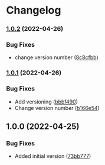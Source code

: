 # Changelog

### [1.0.2](https://github.com/aelegbede/testing-release-please/compare/workflow-v1.0.1...workflow-v1.0.2) (2022-04-26)


### Bug Fixes

* change version number ([8c8cfbb](https://github.com/aelegbede/testing-release-please/commit/8c8cfbb3bf6b4f73eeeea74443510954bf32cc81))

### [1.0.1](https://github.com/aelegbede/testing-release-please/compare/workflow-v1.0.0...workflow-v1.0.1) (2022-04-26)


### Bug Fixes

* Add versioning ([bbbf490](https://github.com/aelegbede/testing-release-please/commit/bbbf4907c9788b13bf1174a98edd1d22046f7e63))
* Change version number ([b166e54](https://github.com/aelegbede/testing-release-please/commit/b166e544851dda552a2a3f1b5986f04f9b6841e1))

## 1.0.0 (2022-04-25)


### Bug Fixes

* Added initial version ([73bb777](https://github.com/aelegbede/testing-release-please/commit/73bb7779c47f2f170108ed29b543478f3d796dcb))
